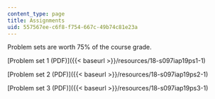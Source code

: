 ```yaml
---
content_type: page
title: Assignments
uid: 557567ee-c6f8-f754-667c-49b74c81e23a
---
```


Problem sets are worth 75% of the course grade.

[Problem set 1 (PDF)]({{< baseurl >}}/resources/18-s097iap19ps1-1)

[Problem set 2 (PDF)]({{< baseurl >}}/resources/18-s097iap19ps2-1)

[Problem set 3 (PDF)]({{< baseurl >}}/resources/18-s097iap19ps3-1)